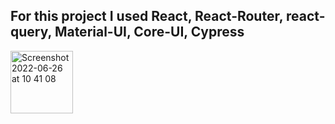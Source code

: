 ## For this project I used React, React-Router, react-query, Material-UI, Core-UI, Cypress

<img width="100" alt="Screenshot 2022-06-26 at 10 41 08" src="https://user-images.githubusercontent.com/54579419/175806881-3d56fdcf-9c3c-48f9-9c98-9f42c2cd0ce2.png">
